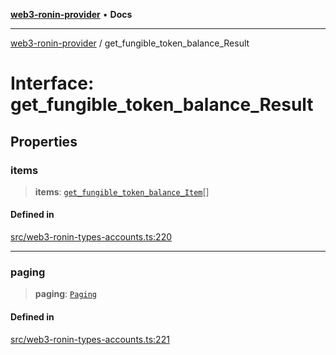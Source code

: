 [**web3-ronin-provider**](../README.md) • **Docs**

***

[web3-ronin-provider](../globals.md) / get\_fungible\_token\_balance\_Result

# Interface: get\_fungible\_token\_balance\_Result

## Properties

### items

> **items**: [`get_fungible_token_balance_Item`](get_fungible_token_balance_Item.md)[]

#### Defined in

[src/web3-ronin-types-accounts.ts:220](https://github.com/chuacw/web3-ronin-provider/blob/023290ecb372f58c7f32d82694336112a4fc5a2a/src/web3-ronin-types-accounts.ts#L220)

***

### paging

> **paging**: [`Paging`](Paging.md)

#### Defined in

[src/web3-ronin-types-accounts.ts:221](https://github.com/chuacw/web3-ronin-provider/blob/023290ecb372f58c7f32d82694336112a4fc5a2a/src/web3-ronin-types-accounts.ts#L221)

